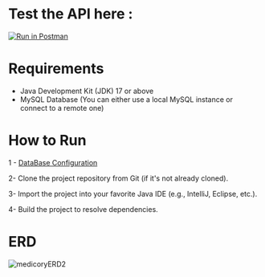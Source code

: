 # Test the API here :
<a href="https://interstellar-capsule-619026.postman.co/collection/28660393-3250146c-3baa-4035-9ebe-837a4e7a0ce0?source=rip_html">
	<img alt="Run in Postman" src="https://run.pstmn.io/button.svg">
</a>

# Requirements
- Java Development Kit (JDK) 17 or above
- MySQL Database (You can either use a local MySQL instance or connect to a remote one)
# How to Run
1 - [DataBase Configuration](DB#readme)

2- Clone the project repository from Git (if it's not already cloned).

3- Import the project into your favorite Java IDE (e.g., IntelliJ, Eclipse, etc.).

4- Build the project to resolve dependencies.

# ERD

![medicoryERD2](https://github.com/said-ahmd/health_card/assets/108232157/6a505ea2-e375-43d8-b5a5-611f9f1c8301)


